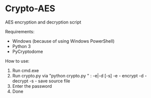 # Crypto-AES
AES encryption and decryption script

Requirements:
- Windows (because of using Windows PowerShell)
- Python 3
- PyCryptodome

How to use:
1. Run cmd.exe
2. Run crypto.py via "python crypto.py <path> <flags>"
<flags>: -e|-d [-s]
-e - encrypt
-d - decrypt
-s - save source file
3. Enter the password
4. Done
